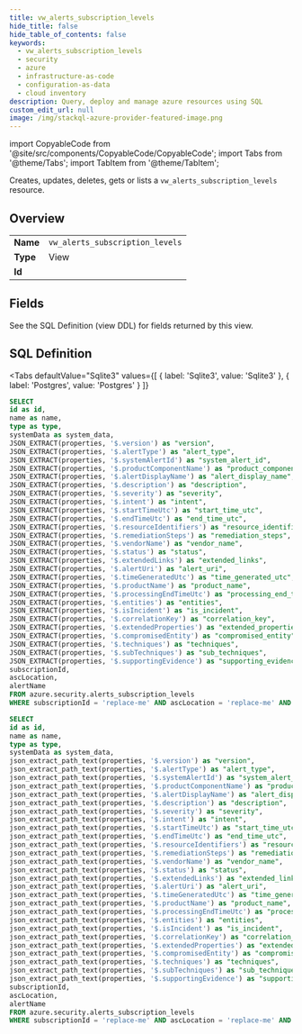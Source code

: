 ```yaml
--- 
title: vw_alerts_subscription_levels
hide_title: false
hide_table_of_contents: false
keywords:
  - vw_alerts_subscription_levels
  - security
  - azure
  - infrastructure-as-code
  - configuration-as-data
  - cloud inventory
description: Query, deploy and manage azure resources using SQL
custom_edit_url: null
image: /img/stackql-azure-provider-featured-image.png
---
```


import CopyableCode from '@site/src/components/CopyableCode/CopyableCode';
import Tabs from '@theme/Tabs';
import TabItem from '@theme/TabItem';

Creates, updates, deletes, gets or lists a <code>vw_alerts_subscription_levels</code> resource.

## Overview
<table><tbody>
<tr><td><b>Name</b></td><td><code>vw_alerts_subscription_levels</code></td></tr>
<tr><td><b>Type</b></td><td>View</td></tr>
<tr><td><b>Id</b></td><td><CopyableCode code="azure.security.vw_alerts_subscription_levels" /></td></tr>
</tbody></table>

## Fields

See the SQL Definition (view DDL) for fields returned by this view.

## SQL Definition

<Tabs
defaultValue="Sqlite3"
values={[
{ label: 'Sqlite3', value: 'Sqlite3' },
{ label: 'Postgres', value: 'Postgres' }
]}
>
<TabItem value="Sqlite3">

```sql
SELECT
id as id,
name as name,
type as type,
systemData as system_data,
JSON_EXTRACT(properties, '$.version') as "version",
JSON_EXTRACT(properties, '$.alertType') as "alert_type",
JSON_EXTRACT(properties, '$.systemAlertId') as "system_alert_id",
JSON_EXTRACT(properties, '$.productComponentName') as "product_component_name",
JSON_EXTRACT(properties, '$.alertDisplayName') as "alert_display_name",
JSON_EXTRACT(properties, '$.description') as "description",
JSON_EXTRACT(properties, '$.severity') as "severity",
JSON_EXTRACT(properties, '$.intent') as "intent",
JSON_EXTRACT(properties, '$.startTimeUtc') as "start_time_utc",
JSON_EXTRACT(properties, '$.endTimeUtc') as "end_time_utc",
JSON_EXTRACT(properties, '$.resourceIdentifiers') as "resource_identifiers",
JSON_EXTRACT(properties, '$.remediationSteps') as "remediation_steps",
JSON_EXTRACT(properties, '$.vendorName') as "vendor_name",
JSON_EXTRACT(properties, '$.status') as "status",
JSON_EXTRACT(properties, '$.extendedLinks') as "extended_links",
JSON_EXTRACT(properties, '$.alertUri') as "alert_uri",
JSON_EXTRACT(properties, '$.timeGeneratedUtc') as "time_generated_utc",
JSON_EXTRACT(properties, '$.productName') as "product_name",
JSON_EXTRACT(properties, '$.processingEndTimeUtc') as "processing_end_time_utc",
JSON_EXTRACT(properties, '$.entities') as "entities",
JSON_EXTRACT(properties, '$.isIncident') as "is_incident",
JSON_EXTRACT(properties, '$.correlationKey') as "correlation_key",
JSON_EXTRACT(properties, '$.extendedProperties') as "extended_properties",
JSON_EXTRACT(properties, '$.compromisedEntity') as "compromised_entity",
JSON_EXTRACT(properties, '$.techniques') as "techniques",
JSON_EXTRACT(properties, '$.subTechniques') as "sub_techniques",
JSON_EXTRACT(properties, '$.supportingEvidence') as "supporting_evidence",
subscriptionId,
ascLocation,
alertName
FROM azure.security.alerts_subscription_levels
WHERE subscriptionId = 'replace-me' AND ascLocation = 'replace-me' AND alertName = 'replace-me';
```

</TabItem>
<TabItem value="Postgres">

```sql
SELECT
id as id,
name as name,
type as type,
systemData as system_data,
json_extract_path_text(properties, '$.version') as "version",
json_extract_path_text(properties, '$.alertType') as "alert_type",
json_extract_path_text(properties, '$.systemAlertId') as "system_alert_id",
json_extract_path_text(properties, '$.productComponentName') as "product_component_name",
json_extract_path_text(properties, '$.alertDisplayName') as "alert_display_name",
json_extract_path_text(properties, '$.description') as "description",
json_extract_path_text(properties, '$.severity') as "severity",
json_extract_path_text(properties, '$.intent') as "intent",
json_extract_path_text(properties, '$.startTimeUtc') as "start_time_utc",
json_extract_path_text(properties, '$.endTimeUtc') as "end_time_utc",
json_extract_path_text(properties, '$.resourceIdentifiers') as "resource_identifiers",
json_extract_path_text(properties, '$.remediationSteps') as "remediation_steps",
json_extract_path_text(properties, '$.vendorName') as "vendor_name",
json_extract_path_text(properties, '$.status') as "status",
json_extract_path_text(properties, '$.extendedLinks') as "extended_links",
json_extract_path_text(properties, '$.alertUri') as "alert_uri",
json_extract_path_text(properties, '$.timeGeneratedUtc') as "time_generated_utc",
json_extract_path_text(properties, '$.productName') as "product_name",
json_extract_path_text(properties, '$.processingEndTimeUtc') as "processing_end_time_utc",
json_extract_path_text(properties, '$.entities') as "entities",
json_extract_path_text(properties, '$.isIncident') as "is_incident",
json_extract_path_text(properties, '$.correlationKey') as "correlation_key",
json_extract_path_text(properties, '$.extendedProperties') as "extended_properties",
json_extract_path_text(properties, '$.compromisedEntity') as "compromised_entity",
json_extract_path_text(properties, '$.techniques') as "techniques",
json_extract_path_text(properties, '$.subTechniques') as "sub_techniques",
json_extract_path_text(properties, '$.supportingEvidence') as "supporting_evidence",
subscriptionId,
ascLocation,
alertName
FROM azure.security.alerts_subscription_levels
WHERE subscriptionId = 'replace-me' AND ascLocation = 'replace-me' AND alertName = 'replace-me';
```

</TabItem>
</Tabs>

